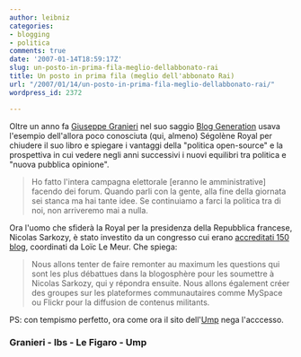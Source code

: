 ```yaml
---
author: leibniz
categories:
- blogging
- politica
comments: true
date: '2007-01-14T18:59:17Z'
slug: un-posto-in-prima-fila-meglio-dellabbonato-rai
title: Un posto in prima fila (meglio dell'abbonato Rai)
url: "/2007/01/14/un-posto-in-prima-fila-meglio-dellabbonato-rai/"
wordpress_id: 2372

---
```

Oltre un anno fa [Giuseppe Granieri](http://www.bookcafe.net/blog/) nel suo saggio [Blog Generation](http://www.internetbookshop.it/ser/serdsp.asp?shop=1&c=RNOGWJ915XNHY) usava l'esempio dell'allora poco conosciuta (qui, almeno) Ségolène Royal per chiudere il suo libro e spiegare i vantaggi della "politica open-source" e la prospettiva in cui vedere negli anni successivi i nuovi equilibri tra politica e "nuova pubblica opinione".


> Ho fatto l'intera campagna elettorale [eranno le amministrative]  facendo dei forum. Quando parli con la gente, alla fine della giornata sei stanca ma hai tante idee. Se continuiamo a farci la politica tra di noi, non arriveremo mai a nulla.


Ora l'uomo che sfiderà la Royal per la presidenza della Repubblica  francese, Nicolas Sarkozy, è stato investito da un congresso cui erano [accreditati 150 blog](http://www.lefigaro.fr/election-presidentielle-2007/20070114.WWW000000085_les_bloggeurs_de_lump_en_ordre_de_marche.html), coordinati da Loïc Le Meur. Che spiega:


> Nous allons tenter de faire remonter au maximum les questions qui sont les plus débattues dans la blogosphère pour les soumettre à Nicolas Sarkozy, qui y répondra ensuite. Nous allons également créer des groupes sur les plateformes communautaires comme MySpace ou Flickr pour la diffusion de contenus militants.


PS: con tempismo perfetto, ora come ora il sito dell'[Ump](http://www.u-m-p.org/site/index.php) nega l'acccesso.


### Granieri - Ibs - Le Figaro - Ump
